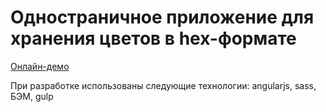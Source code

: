 # Одностраничное приложение для хранения цветов в hex-формате

[Онлайн-демо](https://kudryavtsevsr.github.io/frontend-hex-demo/)

При разработке использованы следующие технологии: angularjs, sass, БЭМ, gulp
